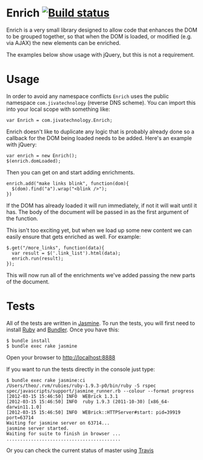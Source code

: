 Enrich [![Build status](https://secure.travis-ci.org/theozaurus/enrich-js.png)](http://travis-ci.org/theozaurus/enrich-js)
======

Enrich is a very small library designed to allow code that enhances the DOM to
be grouped together, so that when the DOM is loaded, or modified (e.g. via AJAX)
the new elements can be enriched.

The examples below show usage with jQuery, but this is not a requirement.

Usage
=====

In order to avoid any namespace conflicts `Enrich` uses the public namespace
`com.jivatechnology` (reverse DNS scheme). You can import this into your local
scope with something like:

    var Enrich = com.jivatechnology.Enrich;

Enrich doesn't like to duplicate any logic that is probably already done so a
callback for the DOM being loaded needs to be added. Here's an example with
jQuery:

    var enrich = new Enrich();
    $(enrich.domLoaded);

Then you can get on and start adding enrichments.

    enrich.add("make links blink", function(dom){
      $(dom).find("a").wrap("<blink />");
    })

If the DOM has already loaded it will run immediately, if not it will wait until
it has. The body of the document will be passed in as the first argument of the
function.

This isn't too exciting yet, but when we load up some new content we can easily
ensure that gets enriched as well. For example:

    $.get("/more_links", function(data){
      var result = $('.link_list').html(data);
      enrich.run(result);
    });

This will now run all of the enrichments we've added passing the new parts of
the document.

Tests
=====

All of the tests are written in [Jasmine](https://jasmine.github.io/).
To run the tests, you will first need to
install [Ruby](http://ruby-lang.org) and [Bundler](http://gembundler.com/).
Once you have this:

    $ bundle install
    $ bundle exec rake jasmine

Open your browser to [http://localhost:8888](http://localhost:8888)

If you want to run the tests directly in the console just type:

    $ bundle exec rake jasmine:ci
    /Users/theo/.rvm/rubies/ruby-1.9.3-p0/bin/ruby -S rspec spec/javascripts/support/jasmine_runner.rb --colour --format progress
    [2012-03-15 15:46:50] INFO  WEBrick 1.3.1
    [2012-03-15 15:46:50] INFO  ruby 1.9.3 (2011-10-30) [x86_64-darwin11.1.0]
    [2012-03-15 15:46:50] INFO  WEBrick::HTTPServer#start: pid=39919 port=63714
    Waiting for jasmine server on 63714...
    jasmine server started.
    Waiting for suite to finish in browser ...
    ..........................................

Or you can check the current status of master using [Travis](http://travis-ci.org/#!/theozaurus/enrich-js)

